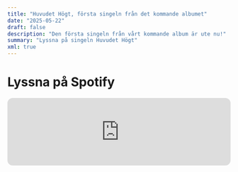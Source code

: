 ```yaml
---
title: "Huvudet Högt, första singeln från det kommande albumet"
date: "2025-05-22"
draft: false
description: "Den första singeln från vårt kommande album är ute nu!"
summary: "Lyssna på singeln Huvudet Högt"
xml: true
---
```


# Lyssna på Spotify

<iframe style="border-radius:12px" src="https://open.spotify.com/embed/album/1XrIDuzJItpdwP4dHBdQpL?utm_source=generator" width="100%" height="152" frameBorder="0" allowfullscreen="" allow="autoplay; clipboard-write; encrypted-media; fullscreen; picture-in-picture" loading="lazy"></iframe>